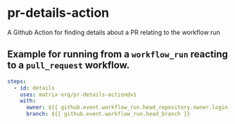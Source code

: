 # pr-details-action
A Github Action for finding details about a PR relating to the workflow run

## Example for running from a `workflow_run` reacting to a `pull_request` workflow.

```yaml
steps:
  - id: details
    uses: matrix-org/pr-details-action@v1
    with:
      owner: ${{ github.event.workflow_run.head_repository.owner.login }}
      branch: ${{ github.event.workflow_run.head_branch }}
```
